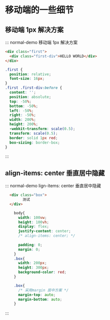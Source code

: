 # 移动端的一些细节

## 移动端 1px 解决方案

::: normal-demo 移动端 1px 解决方案

```html
<div class="first">
  <div class="first-div">HELLO WORLD</div>
</div>
```

```css
.first {
  position: relative;
  font-size: 16px;
}
.first .first-div:before { 
  content: '';
  position: absolute;
  top: -50%;
  bottom: -50%;
  left: -50%;
  right: -50%;
  width: 200%;
  height: 200%;
  -webkit-transform: scale(0.5);
  transform: scale(0.5);
  border: solid 1px red;
  box-sizing: border-box;
}
```

:::

## align-items: center 垂直居中隐藏

::: normal-demo lign-items: center 垂直居中隐藏

```html
  <div class="box">
        测试
  </div>
```

```css
    body{
      width: 100vw;
      height: 100vh;
      display: flex;
      justify-content: center;
      /* align-items: center; */
    
      padding: 0;
      margin: 0;
    }
    .box{
      width: 200px;
      height: 300px;
      background-color: red;
    }

    .box{
      /* 采用margin 居中方案 */
      margin-top: auto;
      margin-bottom: auto;
    }

```

:::
